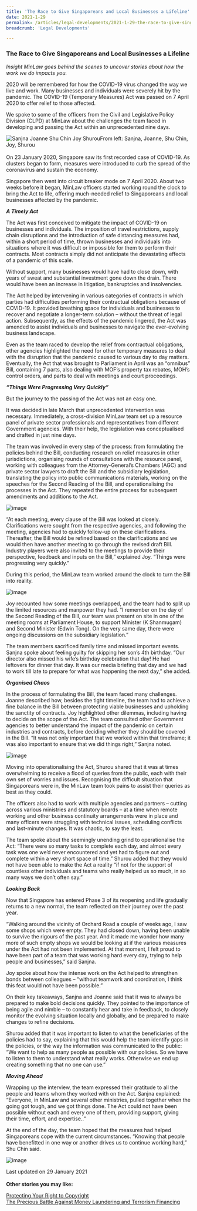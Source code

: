 ```yaml
---
title: 'The Race to Give Singaporeans and Local Businesses a Lifeline'
date: 2021-1-29
permalink: /articles/legal-developments/2021-1-29-the-race-to-give-singaporeans-and-local-businesses-a-lifeline/
breadcrumb: 'Legal Developments'

---
```



### **The Race to Give Singaporeans and Local Businesses a Lifeline**

<i>Insight MinLaw goes behind the scenes to uncover stories about how the work we do impacts you.</i>
<br>

2020 will be remembered for how the COVID-19 virus changed the way we live and work. Many businesses and individuals were severely hit by the pandemic. The COVID-19 (Temporary Measures) Act was passed on 7 April 2020 to offer relief to those affected.

We spoke to some of the officers from the Civil and Legislative Policy Division (CLPD) at MinLaw about the challenges the team faced in developing and passing the Act within an unprecedented nine days.

<div class="image">
  <img src="/images/clpdcovid1/picture1.jpg/" title="Sanjna Joanne Shu Chin Joy Shurou" alt="Sanjna Joanne Shu Chin Joy Shurou">From left: Sanjna, Joanne, Shu Chin, Joy, Shurou
</div>
<br>
On 23 January 2020, Singapore saw its first recorded case of COVID-19. As clusters began to form, measures were introduced to curb the spread of the coronavirus and sustain the economy. 

Singapore then went into circuit breaker mode on 7 April 2020. About two weeks before it began, MinLaw officers started working round the clock to bring the Act to life, offering much-needed relief to Singaporeans and local businesses affected by the pandemic. 

<b><i>A Timely Act</i></b>

The Act was first conceived to mitigate the impact of COVID-19 on businesses and individuals. The imposition of travel restrictions, supply chain disruptions and the introduction of safe distancing measures had, within a short period of time, thrown businesses and individuals into situations where it was difficult or impossible for them to perform their contracts.  Most contracts simply did not anticipate the devastating effects of a pandemic of this scale.

Without support, many businesses would have had to close down, with years of sweat and substantial investment gone down the drain. There would have been an increase in litigation, bankruptcies and insolvencies.

The Act helped by intervening in various categories of contracts in which parties had difficulties performing their contractual obligations because of COVID-19. It provided breathing space for individuals and businesses to recover and negotiate a longer-term solution – without the threat of legal action.  Subsequently, as the effects of the pandemic lingered, the Act was amended to assist individuals and businesses to navigate the ever-evolving business landscape.

Even as the team raced to develop the relief from contractual obligations, other agencies highlighted the need for other temporary measures to deal with the disruption that the pandemic caused to various day to day matters.  Eventually, the Act that was brought to Parliament in April was an “omnibus” Bill, containing 7 parts, also dealing with MOF’s property tax rebates, MOH’s control orders, and parts to deal with meetings and court proceedings.

<b><i>“Things Were Progressing Very Quickly”</i></b>

But the journey to the passing of the Act was not an easy one. 

It was decided in late March that unprecedented intervention was necessary. Immediately, a cross-division MinLaw team set up a resource panel of private sector professionals and representatives from different Government agencies. With their help, the legislation was conceptualised and drafted in just nine days.  

The team was involved in every step of the process: from formulating the policies behind the Bill, conducting research on relief measures in other jurisdictions, organising rounds of consultations with the resource panel, working with colleagues from the Attorney-General’s Chambers (AGC) and private sector lawyers to draft the Bill and the subsidiary legislation, translating the policy into public communications materials, working on the speeches for the Second Reading of the Bill, and operationalising the processes in the Act. They repeated the entire process for subsequent amendments and additions to the Act. 

![image](https://github.com/isomerpages/mlaw-insight/blob/staging/images/clpdcovid1/picture2.jpg?raw=true)

“At each meeting, every clause of the Bill was looked at closely. Clarifications were sought from the respective agencies, and following the meeting, agencies had to quickly follow-up on these clarifications. Thereafter, the Bill would be refined based on the clarifications and we would then have another meeting to go through the revised draft Bill. Industry players were also invited to the meetings to provide their perspective, feedback and inputs on the Bill,” explained Joy. “Things were progressing very quickly.”

During this period, the MinLaw team worked around the clock to turn the Bill into reality.

![image](https://github.com/isomerpages/mlaw-insight/blob/staging/images/clpdcovid1/picture3.jpg?raw=true)

Joy recounted how some meetings overlapped, and the team had to split up the limited resources and manpower they had. “I remember on the day of the Second Reading of the Bill, our team was present on site in one of the meeting rooms at Parliament House, to support Minister (K Shanmugam) and Second Minister (Edwin Tong). On the very same day, there were ongoing discussions on the subsidiary legislation.” 

The team members sacrificed family time and missed important events. Sanjna spoke about feeling guilty for skipping her son’s 4th birthday. “Our director also missed his wife’s birthday celebration that day! He had leftovers for dinner that day. It was our media briefing that day and we had to work till late to prepare for what was happening the next day,” she added.

<b><i>Organised Chaos</i></b>

In the process of formulating the Bill, the team faced many challenges. Joanne described how, besides the tight timeline, the team had to achieve a fine balance in the Bill between protecting viable businesses and upholding the sanctity of contracts. Joy highlighted other dilemmas, including having to decide on the scope of the Act. The team consulted other Government agencies to better understand the impact of the pandemic on certain industries and contracts, before deciding whether they should be covered in the Bill. “It was not only important that we worked within that timeframe; it was also important to ensure that we did things right,” Sanjna noted. 

![image](https://github.com/isomerpages/mlaw-insight/blob/staging/images/clpdcovid1/picture4.jpg?raw=true)

Moving into operationalising the Act, Shurou shared that it was at times overwhelming to receive a flood of queries from the public, each with their own set of worries and issues. Recognising the difficult situation that Singaporeans were in, the MinLaw team took pains to assist their queries as best as they could.

The officers also had to work with multiple agencies and partners – cutting across various ministries and statutory boards – at a time when remote working and other business continuity arrangements were in place and many officers were struggling with technical issues, scheduling conflicts and last-minute changes. It was chaotic, to say the least. 

The team spoke about the seemingly unending grind to operationalise the Act: “There were so many tasks to complete each day, and almost every task was one we’d never encountered and yet had to figure out and complete within a very short space of time.” Shurou added that they would not have been able to make the Act a reality “if not for the support of countless other individuals and teams who really helped us so much, in so many ways we don’t often say.”

<b><i>Looking Back</i></b>

Now that Singapore has entered Phase 3 of its reopening and life gradually returns to a new normal, the team reflected on their journey over the past year. 

“Walking around the vicinity of Orchard Road a couple of weeks ago, I saw some shops which were empty. They had closed down, having been unable to survive the rigours of the past year. And it made me wonder how many more of such empty shops we would be looking at if the various measures under the Act had not been implemented. At that moment, I felt proud to have been part of a team that was working hard every day, trying to help people and businesses,” said Sanjna. 

Joy spoke about how the intense work on the Act helped to strengthen bonds between colleagues – “without teamwork and coordination, I think this feat would not have been possible.”  

On their key takeaways, Sanjna and Joanne said that it was to always be prepared to make bold decisions quickly. They pointed to the importance of being agile and nimble – to constantly hear and take in feedback, to closely monitor the evolving situation locally and globally, and be prepared to make changes to refine decisions.

Shurou added that it was important to listen to what the beneficiaries of the policies had to say, explaining that this would help the team identify gaps in the policies, or the way the information was communicated to the public: “We want to help as many people as possible with our policies. So we have to listen to them to understand what really works. Otherwise we end up creating something that no one can use.”

<b><i>Moving Ahead</i></b>

Wrapping up the interview, the team expressed their gratitude to all the people and teams whom they worked with on the Act. Sanjna explained: “Everyone, in MinLaw and several other ministries, pulled together when the going got tough, and we got things done. The Act could not have been possible without each and every one of them, providing support, giving their time, effort, and expertise..” 

At the end of the day, the team hoped that the measures had helped Singaporeans cope with the current circumstances. “Knowing that people have benefitted in one way or another drives us to continue working hard,” Shu Chin said.

![image](https://github.com/isomerpages/mlaw-insight/blob/staging/images/clpdcovid1/picture5.jpg?raw=true)

Last updated on 29 January 2021
<br>
<br>
<b>Other stories you may like:</b>

<a href="https://insight.mlaw.gov.sg/articles/legal-developments/2021-08-25-protecting-your-right-to-copyright" target="new">Protecting Your Right to Copyright</a><br><a href="https://insight.mlaw.gov.sg/articles/our-people/2021-06-09-the-precious-battle-against-money-laundering-and-terrorism-financing" target="new">The Precious Battle Against Money Laundering and Terrorism Financing</a>
